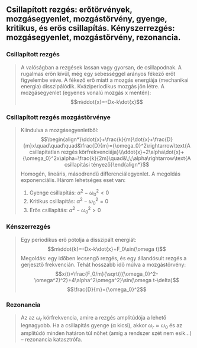## Csillapított rezgés: erőtörvények, mozgásegyenlet, mozgástörvény, gyenge, kritikus, és erős csillapítás. Kényszerrezgés: mozgásegyenlet, mozgástörvény, rezonancia.

### Csillapított rezgés
>A valóságban a rezgések lassan vagy gyorsan, de csillapodnak. A rugalmas erőn kívül, még egy sebességgel arányos fékező erőt figyelembe véve.
>A fékező erő miatt a mozgás energiája (mechanikai energia) disszipálódik. Kváziperiodikus mozgás jön létre.
>A mozgásegyenlet (egyenes vonalú mozgás x mentén):
>$$m\ddot{x}=-Dx-k\dot{x}$$

### Csillapított rezgés mozgástörvénye
>Kiindulva a mozgásegyenletből:
>$$\begin{align*}\ddot{x}+\frac{k}{m}\dot{x}+\frac{D}{m}x\quad\quad\quad&\frac{D}{m}={\omega_0}^2\rightarrow\text{A csillapítatlan rezgés körfrekvenciája}\\\ddot{x}+2\alpha\dot{x}+{\omega_0}^2x\alpha=\frac{k}{2m}\quad&\;\;\alpha\rightarrow\text{A csillapítási tényező}\end{align*}$$Homogén, lineáris, másodrendű differenciálegyenlet. A megoldás exponenciális. Három lehetséges eset van:
>1. Gyenge csillapítás: $\alpha^2-{\omega_0}^2<0$
>2. Kritikus csillapítás: $\alpha^2-{\omega_0}^2=0$
>3. Erős csillapítás: $\alpha^2-{\omega_0}^2>0$

### Kénszerrezgés
>Egy periodikus erő pótolja a disszipált energiát:
>$$m\ddot{k}=-Dx-k\dot{x}+F_0\sin(\omega t)$$
>Megoldás: egy időben lecsengő rezgés, és egy állandósult rezgés a gerjesztő frekvencián.
>Tehát hosszabb idő múlva a mozgástörvény:
>$$x(t)=\frac{F_0/m}{\sqrt{({\omega_0}^2-\omega^2)^2}+4\alpha^2\omega^2}\sin(\omega t-\delta)$$
>$$\frac{D}{m}={\omega_0}^2$$

### Rezonancia
> Az az $\omega_r$ körfrekvencia, amire a rezgés amplitúdója a lehető legnagyobb. Ha a csillapítás gyenge (α kicsi), akkor $\omega_r\approx\omega_0$ és az amplitúdó minden határon túl nőhet (amíg a rendszer szét nem esik…) – rezonancia katasztrófa.